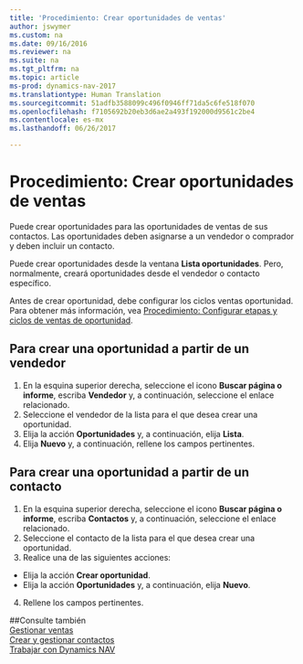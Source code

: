```yaml
---
title: 'Procedimiento: Crear oportunidades de ventas'
author: jswymer
ms.custom: na
ms.date: 09/16/2016
ms.reviewer: na
ms.suite: na
ms.tgt_pltfrm: na
ms.topic: article
ms-prod: dynamics-nav-2017
ms.translationtype: Human Translation
ms.sourcegitcommit: 51adfb3588099c496f0946ff71da5c6fe518f070
ms.openlocfilehash: f7105692b20eb3d6ae2a493f192000d9561c2be4
ms.contentlocale: es-mx
ms.lasthandoff: 06/26/2017

---
```

# <a name="how-to-create-sales-opportunities"></a>Procedimiento: Crear oportunidades de ventas
Puede crear oportunidades para las oportunidades de ventas de sus contactos. Las oportunidades deben asignarse a un vendedor o comprador y deben incluir un contacto.

Puede crear oportunidades desde la ventana **Lista oportunidades**. Pero, normalmente, creará oportunidades desde el vendedor o contacto específico.

Antes de crear oportunidad, debe configurar los ciclos ventas oportunidad. Para obtener más información, vea [Procedimiento: Configurar etapas y ciclos de ventas de oportunidad](marketing-how-setup-opportunity-sales-cycles-stages.md).

## <a name="to-create-an-opportunity-from-a-salesperson"></a>Para crear una oportunidad a partir de un vendedor
1. En la esquina superior derecha, seleccione el icono **Buscar página o informe**, escriba **Vendedor** y, a continuación, seleccione el enlace relacionado.
2. Seleccione el vendedor de la lista para el que desea crear una oportunidad.
3. Elija la acción **Oportunidades** y, a continuación, elija **Lista**.
4. Elija **Nuevo** y, a continuación, rellene los campos pertinentes.  

<!-- taken out for OPS -->
<!-- [AZURE.INCLUDE [tooltip-note](../includes/tooltip-note.md)] -->

## <a name="to-create-an-opportunity-from-a-contact"></a>Para crear una oportunidad a partir de un contacto
1. En la esquina superior derecha, seleccione el icono **Buscar página o informe**, escriba **Contactos** y, a continuación, seleccione el enlace relacionado.
2. Seleccione el contacto de la lista para el que desea crear una oportunidad.
3. Realice una de las siguientes acciones:
  * Elija la acción **Crear oportunidad**.
  * Elija la acción **Oportunidades** y, a continuación, elija **Nuevo**.
4. Rellene los campos pertinentes.

##<a name="see-also"></a>Consulte también  
[Gestionar ventas](sales-manage-sales.md)  
[Crear y gestionar contactos](marketing-contacts.md)  
[Trabajar con Dynamics NAV](ui-work-product.md)

